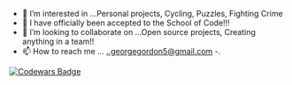 
- 👀 I’m interested in ...Personal projects, Cycling, Puzzles, Fighting Crime  
- 🌱 I have officially been accepted to the School of Code!!! 
- 💞️ I’m looking to collaborate on ...Open source projects, Creating anything in a team!!
- 📫 How to reach me ... ..georgegordon5@gmail.com
-.

[![Codewars Badge](https://www.codewars.com/users/Flashggordon/badges/large)](https://www.codewars.com/users/Flashggordon)
<!---
Flashggordon/Flashggordon is a ✨ special ✨ repository because its `README.md` (this file) appears on your GitHub profile.
You can click the Preview link to take a look at your changes.
--->
